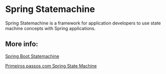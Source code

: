 # Spring Statemachine

Spring Statemachine is a framework for application developers to use state machine concepts with Spring applications.


## More info:

[Spring Boot Statemachine](https://projects.spring.io/spring-statemachine/)

[Primeiros passos com Spring State Machine](https://medium.com/nstech/spring-state-machine-como-op%C3%A7%C3%A3o-97144586bf48)

